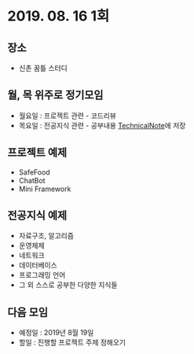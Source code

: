 # 2019. 08. 16 1회

## 장소
- 신촌 꿈틀 스터디 

## 월, 목 위주로 정기모임
- 월요일 : 프로젝트 관련 - 코드리뷰
- 목요일 : 전공지식 관련 - 공부내용 [TechnicalNote](https://github.com/jobhope/TechnicalNote)에 저장

## 프로젝트 예제
- SafeFood
- ChatBot
- Mini Framework

## 전공지식 예제
- 자료구조, 알고리즘
- 운영체제
- 네트워크
- 데이터베이스
- 프로그래밍 언어
- 그 외 스스로 공부한 다양한 지식들

## 다음 모임
- 예정일 : 2019년 8월 19일
- 할일 : 진행할 프로젝트 주제 정해오기
 
